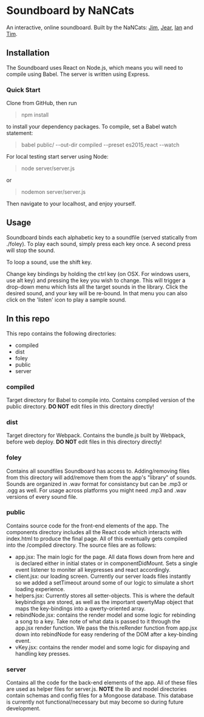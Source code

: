 # Soundboard by NaNCats

An interactive, online soundboard.  Built by the NaNCats: [Jim](https://github.com/logosghost), [Jear](https://github.com/Jearxj), [Ian](https://github.com/ian-culleton) and [Tim](https://github.com/ProductivePerson).

## Installation

The Soundboard uses React on Node.js, which means you will need to compile using Babel.  The server is written using Express.

### Quick Start

Clone from GitHub, then run

  >npm install

to install your dependency packages.  To compile, set a Babel watch statement:

  >babel public/ --out-dir compiled --preset es2015,react --watch

For local testing start server using Node:

  >node server/server.js

  or

  >nodemon server/server.js

  Then navigate to your localhost, and enjoy yourself.

## Usage

Soundboard binds each alphabetic key to a soundfile (served statically from ./foley).  To play each sound, simply press each key once.  A second press will stop the sound.

To loop a sound, use the shift key.

Change key bindings by holding the ctrl key (on OSX. For windows users, use alt key) and pressing the key you wish to change.  This will trigger a drop-down menu which lists all the target sounds in the library.  Click the desired sound, and your key will be re-bound.  In that menu you can also click on the 'listen' icon to play a sample sound.

## In this repo

This repo contains the following directories:

  * compiled
  * dist
  * foley
  * public
  * server

### compiled

Target directory for Babel to compile into.  Contains compiled version of the public directory. **DO NOT** edit files in this directory directly!

### dist

Target directory for Webpack.  Contains the bundle.js built by Webpack, before web deploy. **DO NOT** edit files in this directory directly!

### foley

Contains all soundfiles Soundboard has access to.  Adding/removing files from this directory will add/remove them from the app's "library" of sounds.  Sounds are organized in .wav format for consistancy but can be .mp3 or .ogg as well.
For usage across platforms you might need .mp3 and .wav versions of every sound file.


### public

Contains source code for the front-end elements of the app.  The components directory includes all the React code which interacts with index.html to produce the final page.  All of this eventually gets compiled into the /compiled directory.  The source files are as follows:
 - app.jsx: The main logic for the page. All data flows down from here and is declared either in initial states or in
    componentDidMount. Sets a single event listener to moniter all keypresses and react accordingly.
 - client.jsx: our loading screen. Currently our server loads files instantly so we added a setTimeout around some of
   our logic to simulate a short loading experience.
 - helpers.jsx: Currently stores all setter-objects. This is where the default keybindings are stored, as well
  as the important qwertyMap object that maps the key-bindings into a qwerty-oriented array.
 - rebindNode.jsx: contains the render model and some logic for rebinding a song to a key.  Take note of what data
    is passed to it through the app.jsx render function. We pass the this.reRender function from app.jsx down into
    rebindNode for easy rendering of the DOM after a key-binding event.
 - vKey.jsx: contains the render model and some logic for dispaying and handling key presses.

### server

Contains all the code for the back-end elements of the app.  All of these files are used as helper files for server.js.  **NOTE** the lib and model directories contain schemas and config files for a Mongoose database.  This database is currently not functional/necessary but may become so during future development.
